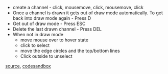 - create a channel - click, mousemove, click, mousemove, click
- Once a channel is drawn it gets out of draw mode automatically. To get back into draw mode again - Press D
- Get out of draw mode - Press ESC
- Delete the last drawn channel - Press DEL
- When not in draw mode
	- move mouse over to hover state
	- click to select
	- move the edge circles and the top/bottom lines
	- Click outside to unselect

[source](https://github.com/rrag/react-stockcharts/blob/master/docs/lib/charts/CandleStickChartWithEquidistantChannel.js), [codesandbox](https://codesandbox.io/s/github/rrag/react-stockcharts-examples2/tree/master/examples/CandleStickChartWithEquidistantChannel)
